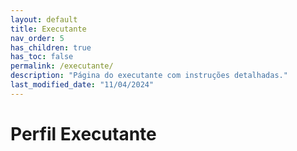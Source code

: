 ```yaml
---
layout: default
title: Executante
nav_order: 5
has_children: true
has_toc: false
permalink: /executante/
description: "Página do executante com instruções detalhadas."
last_modified_date: "11/04/2024"
---
```


<!-- 



-->


# Perfil Executante

